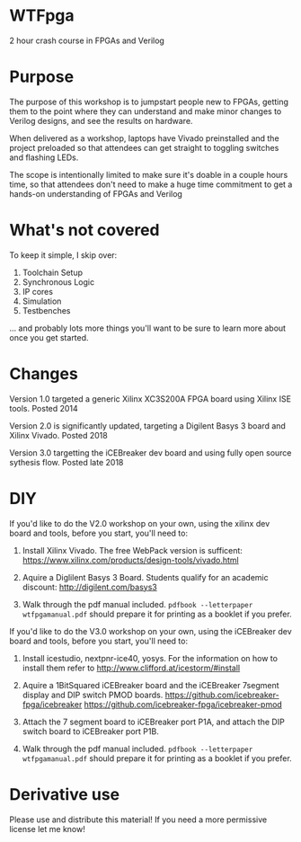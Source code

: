 WTFpga
======
2 hour crash course in FPGAs and Verilog

Purpose
=======
The purpose of this workshop is to jumpstart people new to FPGAs, getting them to the point where they can understand and make minor changes to Verilog designs, and see the results on hardware.

When delivered as a workshop, laptops have Vivado preinstalled and the project preloaded so that attendees can get straight to toggling switches and flashing LEDs.

The scope is intentionally limited to make sure it's doable in a couple hours time, so that attendees don't need to make a huge time commitment to get a hands-on understanding of FPGAs and Verilog

What's not covered
==================
To keep it simple, I skip over:
1. Toolchain Setup
2. Synchronous Logic
3. IP cores
4. Simulation
5. Testbenches

... and probably lots more things you'll want to be sure to learn more about once you get started.

Changes
=======
Version 1.0 targeted a generic Xilinx XC3S200A FPGA board using Xilinx ISE tools. Posted 2014

Version 2.0 is significantly updated, targeting a Digilent Basys 3 board and Xilinx Vivado. Posted 2018

Version 3.0 targetting the iCEBreaker dev board and using fully open source sythesis flow. Posted late 2018

DIY
===
If you'd like to do the V2.0 workshop on your own, using the xilinx dev board and tools, before you start, you'll need to:

1. Install Xilinx Vivado. The free WebPack version is sufficent: https://www.xilinx.com/products/design-tools/vivado.html

2. Aquire a Diglilent Basys 3 Board. Students qualify for an academic discount: http://digilent.com/basys3

3. Walk through the pdf manual included. `pdfbook --letterpaper wtfpgamanual.pdf` should prepare it for printing as a booklet if you prefer.

If you'd like to do the V3.0 workshop on your own, using the iCEBreaker dev board and tools, before you start, you'll need to:

1. Install icestudio, nextpnr-ice40, yosys. For the information on how to install them refer to http://www.clifford.at/icestorm/#install

2. Aquire a 1BitSquared iCEBreaker board and the iCEBreaker 7segment
display and DIP switch PMOD
boards. https://github.com/icebreaker-fpga/icebreaker  https://github.com/icebreaker-fpga/icebreaker-pmod

3. Attach the 7 segment board to iCEBreaker port P1A, and attach the DIP switch board to iCEBreaker port P1B.

4. Walk through the pdf manual included. `pdfbook --letterpaper wtfpgamanual.pdf` should prepare it for printing as a booklet if you prefer.

Derivative use
==============
Please use and distribute this material! If you need a more permissive license let me know!
